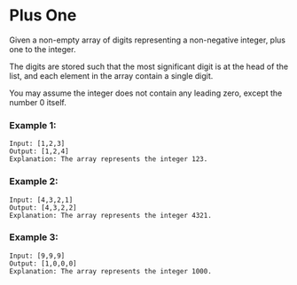 # Plus One

Given a non-empty array of digits representing a non-negative integer, plus one to the integer.

The digits are stored such that the most significant digit is at the head of the list, and each element in the array contain a single digit.

You may assume the integer does not contain any leading zero, except the number 0 itself.

### Example 1:
```
Input: [1,2,3]
Output: [1,2,4]
Explanation: The array represents the integer 123.
```

### Example 2:
```
Input: [4,3,2,1]
Output: [4,3,2,2]
Explanation: The array represents the integer 4321.
```

### Example 3:
```
Input: [9,9,9]
Output: [1,0,0,0]
Explanation: The array represents the integer 1000.
```